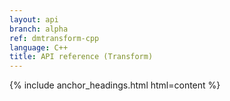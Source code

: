 ```yaml
---
layout: api
branch: alpha
ref: dmtransform-cpp
language: C++
title: API reference (Transform)
---
```

{% include anchor_headings.html html=content %}